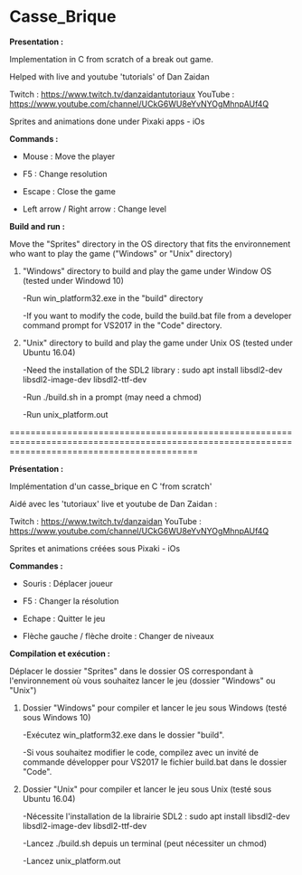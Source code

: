 # Casse_Brique

**Presentation :**

Implementation in C from scratch of a break out game.

Helped with live and youtube 'tutorials' of Dan Zaidan


Twitch : https://www.twitch.tv/danzaidantutoriaux
YouTube : https://www.youtube.com/channel/UCkG6WU8eYvNYOgMhnpAUf4Q

Sprites and animations done under Pixaki apps - iOs

**Commands :**

* Mouse : Move the player

* F5 : Change resolution

* Escape : Close the game

* Left arrow / Right arrow : Change level

**Build and run :**

Move the "Sprites" directory in the OS directory that fits the environnement who want to play the game ("Windows" or "Unix" directory)

1. "Windows" directory to build and play the game under Window OS (tested under Windowd 10)
   
   -Run win_platform32.exe in the "build" directory 
   
   -If you want to modify the code, build the build.bat file from a developer command prompt for VS2017 in the "Code" directory.

2. "Unix" directory to build and play the game under Unix OS (tested under Ubuntu 16.04)
   
   -Need the installation of the SDL2 library : sudo apt install libsdl2-dev libsdl2-image-dev libsdl2-ttf-dev
   
   -Run ./build.sh in a prompt (may need a chmod)
   
   -Run unix_platform.out

================================================================================================================================================

**Présentation :**

Implémentation d'un casse_brique en C 'from scratch' 

Aidé avec les 'tutoriaux' live et youtube de Dan Zaidan :

Twitch : https://www.twitch.tv/danzaidan
YouTube : https://www.youtube.com/channel/UCkG6WU8eYvNYOgMhnpAUf4Q

Sprites et animations créées sous Pixaki - iOs

**Commandes :**

* Souris :                        Déplacer joueur

* F5 :                            Changer la résolution 

* Echape :                        Quitter le jeu

* Flèche gauche / flèche droite : Changer de niveaux

**Compilation et exécution :**

Déplacer le dossier "Sprites" dans le dossier OS correspondant à l'environnement où vous souhaitez lancer le jeu (dossier "Windows" ou "Unix")

1. Dossier "Windows" pour compiler et lancer le jeu sous Windows (testé sous Windows 10)

   -Exécutez win_platform32.exe dans le dossier "build".

   -Si vous souhaitez modifier le code, compilez avec un invité de commande développer pour VS2017 le fichier build.bat dans le dossier "Code".



2. Dossier "Unix" pour compiler et lancer le jeu sous Unix (testé sous Ubuntu 16.04)

   -Nécessite l'installation de la librairie SDL2 : sudo apt install libsdl2-dev libsdl2-image-dev libsdl2-ttf-dev

   -Lancez ./build.sh depuis un terminal (peut nécessiter un chmod)

   -Lancez unix_platform.out
